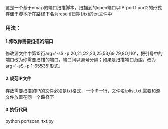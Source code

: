 这是一个基于nmap的端口扫描脚本，扫描到的open端口以IP:port1 port2的形式存储于脚本所在路径下名为result[日期].txt的txt文件中
### 用法：
#### 1.修改你需要扫描的端口
修改源文件中第15行arg='-sS -p 20,21,22,23,25,53,69,79,80,110'，把引号中的端口改为你需要扫描的端口，端口间以逗号分隔；如果是扫描端口范围，改为arg='-sS -p 1-65535'形式。
#### 2.规范IP文件
存放需要扫描的IP的文件必须是txt格式，一个IP一行，文件名iplist.txt,需要和源文件放置在同一个路径下
#### 3.执行代码
python portscan_txt.py
